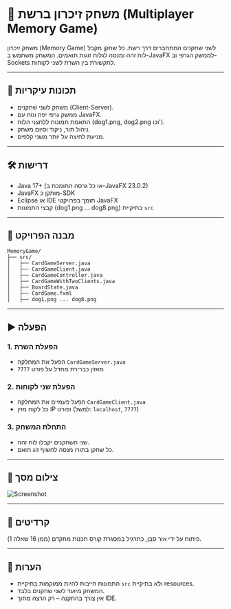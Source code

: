 
# 🧠 משחק זיכרון ברשת (Multiplayer Memory Game)

משחק זיכרון (Memory Game) לשני שחקנים המתחברים דרך רשת. כל שחקן מקבל לוח זהה ומנסה לגלות זוגות תואמים. המשחק משתמש ב-JavaFX לממשק הגרפי וב-Sockets לתקשורת בין השרת לשני לקוחות.

---

## 🚀 תכונות עיקריות

- משחק לשני שחקנים (Client-Server).
- ממשק גרפי יפה ונוח עם JavaFX.
- התאמת תמונות ללחצני הלוח (dog1.png, dog2.png וכו').
- ניהול תור, ניקוד וסיום משחק.
- מניעת לחיצה על יותר משני קלפים.

---

## 🛠️ דרישות

- Java 17+ (או כל גרסה התומכת ב-JavaFX 23.0.2)
- JavaFX מותקן כ-SDK
- Eclipse או IDE תומך בפרויקטי JavaFX
- קבצי התמונות (dog1.png ... dog8.png) בתיקיית `src`

---

## 📁 מבנה הפרויקט

```
MemoryGame/
├── src/
│   ├── CardGameServer.java
│   ├── CardGameClient.java
│   ├── CardGameController.java
│   ├── CardGameWithTwoClients.java
│   ├── BoardState.java
│   ├── CardGame.fxml
│   ├── dog1.png ... dog8.png
```

---

## ▶️ הפעלה

### 1. הפעלת השרת
- הפעל את המחלקה `CardGameServer.java`
- מאזין כברירת מחדל על פורט `7777`

### 2. הפעלת שני לקוחות
- הפעל פעמיים את המחלקה `CardGameClient.java`
- כל לקוח מזין IP ופורט (למשל: `localhost`, `7777`)

### 3. התחלת המשחק
- שני השחקנים יקבלו לוח זהה.
- כל שחקן בתורו מנסה לחשוף זוג תואם.

---

## 📸 צילום מסך

![Screenshot](screenshot.png) <!-- אם יש תמונה לצרף, שים אותה בתיקייה עם השם הזה -->

---

## 🧩 קרדיטים

פיתוח על ידי אור סבן, כתרגיל במסגרת קורס תכנות מתקדם (ממן 16 שאלה 1).

---

## 📝 הערות

- התמונות חייבות להיות ממוקמות בתיקיית `src` ולא בתיקיית resources.
- המשחק מיועד לשני שחקנים בלבד.
- אין צורך בהתקנה – רק הרצה מתוך IDE.
